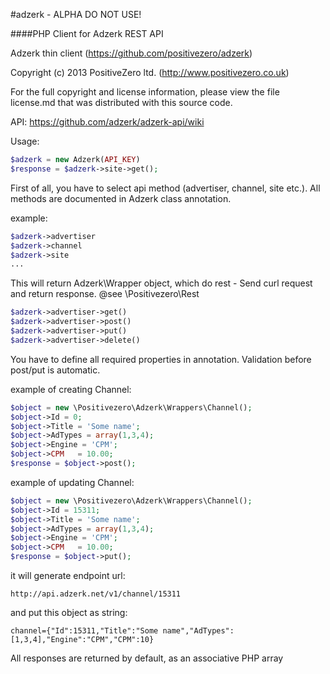 #adzerk - ALPHA DO NOT USE!

####PHP Client for Adzerk REST API

Adzerk thin client (https://github.com/positivezero/adzerk)

Copyright (c) 2013 PositiveZero ltd. (http://www.positivezero.co.uk)
 
For the full copyright and license information, please view
the file license.md that was distributed with this source code.
 
API: https://github.com/adzerk/adzerk-api/wiki
 
Usage:

```php
$adzerk = new Adzerk(API_KEY)
$response = $adzerk->site->get();
```

First of all, you have to select api method (advertiser, channel, site etc.).
All methods are documented in Adzerk class annotation.

example:
```php
$adzerk->advertiser
$adzerk->channel
$adzerk->site
...
```
 
This will return Adzerk\Wrapper object, which do rest - Send curl request and return response.
@see \Positivezero\Rest
```php
$adzerk->advertiser->get()
$adzerk->advertiser->post()
$adzerk->advertiser->put()
$adzerk->advertiser->delete()
```

You have to define all required properties in annotation. Validation before post/put is automatic.
 
example of creating Channel:
```php
$object = new \Positivezero\Adzerk\Wrappers\Channel();
$object->Id = 0;
$object->Title = 'Some name';
$object->AdTypes = array(1,3,4);
$object->Engine = 'CPM';
$object->CPM   = 10.00;
$response = $object->post();
```

example of updating Channel:
```php
$object = new \Positivezero\Adzerk\Wrappers\Channel();
$object->Id = 15311;
$object->Title = 'Some name';
$object->AdTypes = array(1,3,4);
$object->Engine = 'CPM';
$object->CPM   = 10.00;
$response = $object->put();
```
 
it will generate endpoint url:
```
http://api.adzerk.net/v1/channel/15311
```
 
and put this object as string:
```
channel={"Id":15311,"Title":"Some name","AdTypes":[1,3,4],"Engine":"CPM","CPM":10}
```
 
All responses are returned by default, as an associative PHP array
